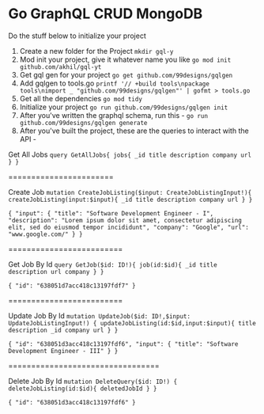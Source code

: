# Go GraphQL CRUD MongoDB

Do the stuff below to initialize your project
   1. Create a new folder for the Project `mkdir gql-y`
   2. Mod init your project, give it whatever name you like `go mod init github.com/akhil/gql-yt`
   3. Get gql gen for your project `go get github.com/99designs/gqlgen`
   4. Add gqlgen to tools.go `printf '// +build tools\npackage tools\nimport _ "github.com/99designs/gqlgen"' | gofmt > tools.go`
   5. Get all the dependencies `go mod tidy`
   6. Initialize your project `go run github.com/99designs/gqlgen init`
   7. After you've written the graphql schema, run this - `go run github.com/99designs/gqlgen generate`
   8. After you've built the project, these are the queries to interact with the API -

Get All Jobs
`query GetAllJobs{ jobs{ _id title description company url } }`

=======================

Create Job
`mutation CreateJobListing($input: CreateJobListingInput!){ createJobListing(input:$input){ _id title description company url } }`

`{ "input": { "title": "Software Development Engineer - I", "description": "Lorem ipsum dolor sit amet, consectetur adipiscing elit, sed do eiusmod tempor incididunt", "company": "Google", "url": "www.google.com/" } }`

=========================

Get Job By Id
`query GetJob($id: ID!){ job(id:$id){ _id title description url company } }`

`{ "id": "638051d7acc418c13197fdf7" }`

=========================

Update Job By Id
`mutation UpdateJob($id: ID!,$input: UpdateJobListingInput!) { updateJobListing(id:$id,input:$input){ title description _id company url } }`

`{ "id": "638051d3acc418c13197fdf6", "input": { "title": "Software Development Engineer - III" } }`

=================================

Delete Job By Id
`mutation DeleteQuery($id: ID!) { deleteJobListing(id:$id){ deletedJobId } }`

`{ "id": "638051d3acc418c13197fdf6" }`